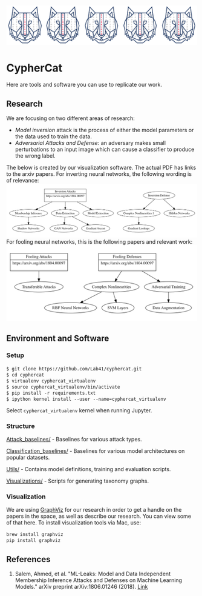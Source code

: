 ![](Visualizations/cyphercat_logo5.png)
# CypherCat

Here are tools and software you can use to replicate our work.

## Research

We are focusing on two different areas of research:
- *Model inversion* attack is the process of either the model parameters or the data used to train the data.
- *Adversarial Attacks and Defense*: an adversary makes small perturbations to an input image which can cause a classifier to produce the wrong label.

The below is created by our visualization software. The actual PDF has links to the arxiv papers. For inverting neural networks, the following wording is of relevance:
[![Model Inversion](Visualizations/Example-Invert.png)](Visualizations/inversion_defense.gv.pdf)
For fooling neural networks, this is the following papers and relevant work:
[![Model Fooling](Visualizations/Example-Fooling.png)](Visualizations/inversion_attack.gv.pdf)

## Environment and Software

### Setup
```console
$ git clone https://github.com/Lab41/cyphercat.git
$ cd cyphercat
$ virtualenv cyphercat_virtualenv
$ source cyphercat_virtualenv/bin/activate
$ pip install -r requirements.txt
$ ipython kernel install --user --name=cyphercat_virtualenv
```
Select `cyphercat_virtualenv` kernel when running Jupyter.  

### Structure
[Attack_baselines/](Attack_baselines/) - Baselines for various attack types.   

[Classification_baselines/](Classification_baselines/) - Baselines for various model architectures on popular datasets.   

[Utils/](Utils/) - Contains model definitions, training and evaluation scripts.   

[Visualizations/](Visualizations/) - Scripts for generating taxonomy graphs.   

### Visualization

We are using [GraphViz](https://www.graphviz.org/) for our research in order to get a handle on the papers in the space, as well as describe our research. You can view some of that here. To install visualization tools via Mac, use:

```
brew install graphviz
pip install graphviz
```

## References
1. Salem, Ahmed, et al. "ML-Leaks: Model and Data Independent Membership Inference Attacks and Defenses on Machine Learning Models." arXiv preprint arXiv:1806.01246 (2018). [Link](https://arxiv.org/abs/1806.01246)  
